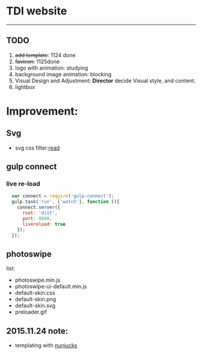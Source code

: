 
# TDI website

***


## TODO

1. ~~add template~~: 1124 done
2. ~~favicon~~: 1125done
3. logo with animation: studying
4. background image animation: blocking
5. Visual Design and Adjustment: **Director** decide Visual style, and content.
6. lightbox


# Improvement:


## Svg

* svg css filter:[read](http://codepen.io/noahblon/post/coloring-svgs-in-css-background-images)


## gulp connect

### live re-load

```js
  var connect = require('gulp-connect');
  gulp.task('run', ['watch'], function (){
    connect.server({
      root: 'dist',
      port: 8080,
      livereload: true
    });
  });
```

## photoswipe

list:

* photoswipe.min.js
* photoswipe-ui-default.min.js
* default-skin.css
* default-skin.png
* default-skin.svg
* preloader.gif

## 2015.11.24 note:

* templating with [nunjucks](https://mozilla.github.io/nunjucks/)
